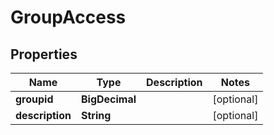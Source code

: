 

# GroupAccess


## Properties

| Name | Type | Description | Notes |
|------------ | ------------- | ------------- | -------------|
|**groupid** | **BigDecimal** |  |  [optional] |
|**description** | **String** |  |  [optional] |



